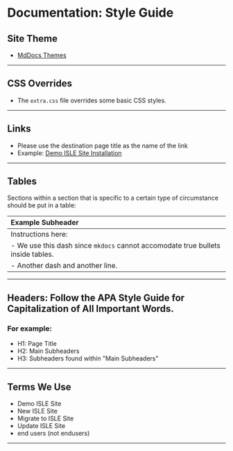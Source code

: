 # Documentation: Style Guide

## Site Theme
- [MdDocs Themes](https://www.mkdocs.org/user-guide/styling-your-docs/#built-in-themes)

---

## CSS Overrides
- The `extra.css` file overrides some basic CSS styles.

---

## Links
- Please use the destination page title as the name of the link
- Example: [Demo ISLE Site Installation](../02_installation_site/site_installation.md)
---

## Tables
Sections within a section that is specific to a certain type of circumstance should be put in a table:

| Example Subheader |
| :-------------      |
| Instructions here: |
| - We use this dash since `mkdocs` cannot accomodate true bullets inside tables. |
| - Another dash and another line. |

---

## Headers: Follow the APA Style Guide for Capitalization of All Important Words.
### For example:
- H1: Page Title
- H2: Main Subheaders
- H3: Subheaders found within "Main Subheaders"

---

## Terms We Use
- Demo ISLE Site
- New ISLE Site
- Migrate to ISLE Site
- Update ISLE Site
- end users (not endusers)

---
